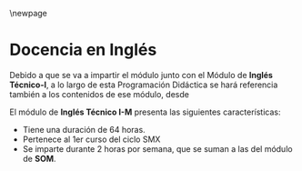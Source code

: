 \newpage
# Docencia en Inglés

Debido a que se va a impartir el módulo junto con el Módulo de **Inglés Técnico-I**, a lo largo de esta Programación Didáctica se hará referencia también a los contenidos de ese módulo, desde

El módulo de **Inglés Técnico I-M** presenta las siguientes características:

* Tiene una duración de 64 horas.
* Pertenece al 1er curso del ciclo SMX
* Se imparte durante 2 horas por semana, que se suman a las del módulo de **SOM**.


